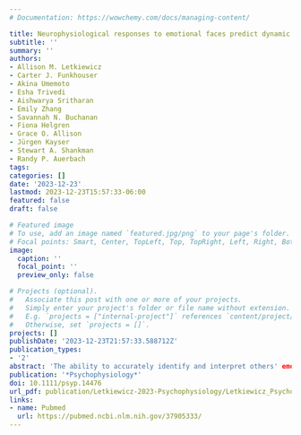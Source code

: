 ```yaml
---
# Documentation: https://wowchemy.com/docs/managing-content/

title: Neurophysiological responses to emotional faces predict dynamic fluctuations in affect in adolescents
subtitle: ''
summary: ''
authors:
- Allison M. Letkiewicz
- Carter J. Funkhouser
- Akina Umemoto
- Esha Trivedi
- Aishwarya Sritharan
- Emily Zhang
- Savannah N. Buchanan
- Fiona Helgren
- Grace O. Allison
- Jürgen Kayser
- Stewart A. Shankman
- Randy P. Auerbach
tags:
categories: []
date: '2023-12-23'
lastmod: 2023-12-23T15:57:33-06:00
featured: false
draft: false

# Featured image
# To use, add an image named `featured.jpg/png` to your page's folder.
# Focal points: Smart, Center, TopLeft, Top, TopRight, Left, Right, BottomLeft, Bottom, BottomRight.
image:
  caption: ''
  focal_point: ''
  preview_only: false

# Projects (optional).
#   Associate this post with one or more of your projects.
#   Simply enter your project's folder or file name without extension.
#   E.g. `projects = ["internal-project"]` references `content/project/deep-learning/index.md`.
#   Otherwise, set `projects = []`.
projects: []
publishDate: '2023-12-23T21:57:33.588712Z'
publication_types:
- '2'
abstract: 'The ability to accurately identify and interpret others' emotions is critical for social and emotional functioning during adolescence. Indeed, previous research has identified that laboratory-based indices of facial emotion recognition and engagement with emotional faces predict adolescent mood states. Whether socioemotional information processing relates to real-world affective dynamics using an ecologically sensitive approach, however, has rarely been assessed. In the present study, adolescents (*N* = 62; ages 13–18) completed a Facial Recognition Task, including happy, angry, and sad stimuli, while EEG data were acquired. Participants also provided ecological momentary assessment (EMA) data probing their current level of happiness, anger, and sadness for 1-week, resulting in indices of emotion (mean-level, inertia, instability). Analyses focused on relations between (1) accuracy for and (2) prolonged engagement with (LPP) emotional faces and EMA-reported emotions. Greater prolonged engagement with happy faces was related to less resistance to changes in happiness (i.e., less happiness inertia), whereas greater prolonged engagement with angry faces associated with more resistance to changes in anger (i.e., greater anger inertia). Results suggest that socioemotional processes captured by laboratory measures have real-world implications for adolescent affective states and highlight potentially actionable targets for novel treatment approaches (e.g., just-in-time interventions). Future studies should continue to assess relations among socioemotional informational processes and dynamic fluctuations in adolescent affective states.'
publication: '*Psychophysiology*'
doi: 10.1111/psyp.14476
url_pdf: publication/Letkiewicz-2023-Psychophysiology/Letkiewicz_Psychophys_2023.pdf
links: 
- name: Pubmed
  url: https://pubmed.ncbi.nlm.nih.gov/37905333/
---
```

